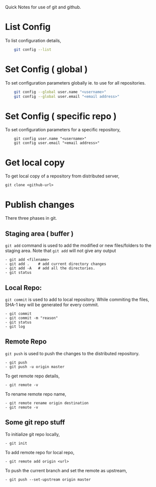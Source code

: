 Quick Notes for use of git and github.

# List Config
To list configuration details,
```bash
	git config --list
```

# Set Config ( global ) 
To set configuration parameters globally ie. to use for all repositories.
```bash
	git config --global user.name "<username>"
	git config --global user.email "<email address>"
```

# Set Config ( specific repo ) 
To set configuration parameters for a specific repository,
```
	git config user.name "<username>"
	git config user.email "<email address>"
```

# Get local copy
To get local copy of a repository from distributed server, 
```
git clone <github-url>
```

# Publish changes

There three phases in git.

## Staging area ( buffer )
`git add` command is used to add the modified or new files/folders to the staging area. Note that `git add` will not give any output
```
- git add <filename>
- git add .    # add current directory changes
- git add -A   # add all the directories. 
- git status
```

## Local Repo:
 `git commit` is used to add to local repository. While commiting the files, SHA-1 key will be generated for every commit.
```
- git commit
- git commit -m "reason"
- git status
- git log
```

## Remote Repo
`git push` is used to push the changes to the distributed repository.
```
- git push 
- git push -u origin master
```

To get remote repo details,
```
- git remote -v
```

To rename remote repo name,
```
- git remote rename origin destination
- git remote -v
```

## Some git repo stuff
To initialize git repo locally,
```
- git init 
```
To add remote repo for local repo,
```
- git remote add origin <url>
```
To push the current branch and set the remote as upstream,
```
- git push --set-upstream origin master
```
